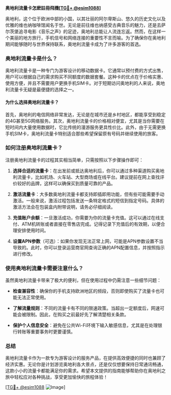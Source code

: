 **奥地利流量卡怎麽註冊飛機[[TG💪+ @esim1088](https://t.me/s/esim1088)]**

奥地利，这个位于欧洲中部的小国，以其壮丽的阿尔卑斯山、悠久的历史文化以及优雅的维也纳咖啡馆闻名于世。无论是前往维也纳感受古典音乐的魅力，还是去萨尔茨堡追寻电影《音乐之声》的足迹，奥地利总能让人流连忘返。然而，在这样一个美丽的地方旅行，手机信号和网络连接的重要性不言而喻。为了确保你在奥地利期间能够随时与世界保持联系，奥地利流量卡成为了许多游客的首选。

### 奥地利流量卡是什么？

奥地利流量卡是一种专门为游客设计的移动数据卡。它通常以预付费的方式出售，用户可以根据自己的需求购买不同额度的数据套餐。这种卡的优点在于价格实惠、使用方便，并且不需要用户更换手机SIM卡。对于短期访问奥地利的人来说，奥地利流量卡无疑是最便捷的选择之一。

#### 为什么选择奥地利流量卡？

首先，奥地利的电信网络非常发达，无论是在城市还是乡村地区，都能享受到稳定的4G甚至5G网络服务。其次，奥地利流量卡的价格相对便宜，尤其是当你需要在短时间内大量使用数据时，它比传统的漫游服务更具性价比。此外，由于无需更换手机SIM卡，奥地利流量卡特别适合那些希望保留原有号码并继续使用的旅客。

### 如何注册奥地利流量卡？

注册奥地利流量卡的过程其实相当简单，只需按照以下步骤操作即可：

1. **选择合适的流量卡**：在出发前或抵达奥地利后，你可以通过多种渠道购买奥地利流量卡，比如机场、火车站、大型商场或在线平台。建议提前在网上查找评价较好的品牌，这样可以确保买到质量可靠的产品。
   
2. **激活流量卡**：大多数奥地利流量卡都支持即插即用功能，但有些可能需要手动激活。一般来说，激活过程包括发送一条特定格式的短信到指定号码。具体的激活方法会在包装盒内附带说明，请务必仔细阅读。

3. **充值账户余额**：一旦激活成功，你需要为你的流量卡充值。这可以通过在线支付、ATM机转账或者直接在零售店完成。记得记录下充值后的有效期，以便合理安排使用时间。

4. **设置APN参数**（可选）：如果你发现无法正常上网，可能是APN参数设置不当导致的。此时，你可以登录运营商官网查询正确的APN配置信息，并按照指示进行修改。

### 使用奥地利流量卡需要注意什么？

虽然奥地利流量卡带来了极大的便利，但在使用过程中仍需注意一些细节问题：

- **检查兼容性**：确保你的手机支持欧洲地区的频段，否则即使购买了流量卡也可能无法正常使用。
  
- **了解流量规则**：不同的流量卡有不同的限速政策。当超出一定额度后，网速可能会被限制。因此，在购买之前最好先了解清楚相关条款。

- **保护个人信息安全**：避免在公共Wi-Fi环境下输入敏感信息，尤其是在处理银行转账等重要事务时更要谨慎。

### 总结

奥地利流量卡作为一款专为游客设计的服务产品，在提供高效便捷的同时也兼顾了经济实惠。无论你是计划游览奥地利各大景点，还是仅仅想要保持日常通讯畅通，这款小小的流量卡都能满足你的需求。希望本文提供的指南能够帮助你在奥地利之旅中轻松应对各种挑战，享受更加愉快的旅程体验！

[[TG💪+ @esim1088](https://t.me/s/esim1088) ![Image](https://i.postimg.cc/4NQfJmqS/Snipaste-2025-05-13-00-14-12.png)]